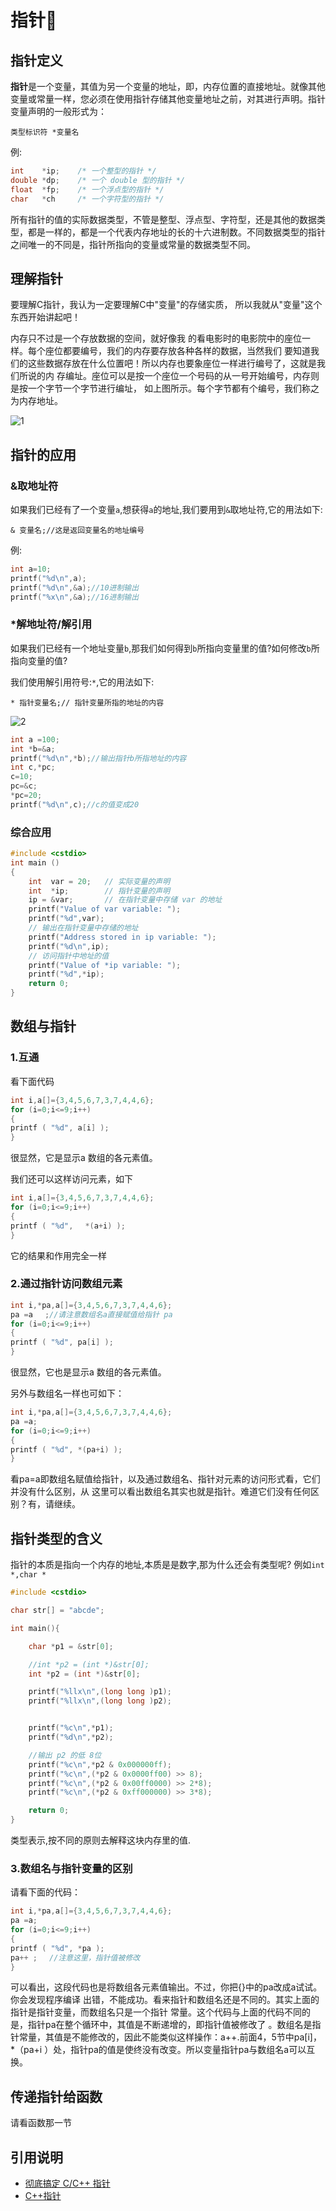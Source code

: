 # 指针🧭

## 指针定义

**指针**是一个变量，其值为另一个变量的地址，即，内存位置的直接地址。就像其他变量或常量一样，您必须在使用指针存储其他变量地址之前，对其进行声明。指针变量声明的一般形式为：

```
类型标识符 *变量名
```

例:

```c
int    *ip;    /* 一个整型的指针 */
double *dp;    /* 一个 double 型的指针 */
float  *fp;    /* 一个浮点型的指针 */
char   *ch     /* 一个字符型的指针 */
```

所有指针的值的实际数据类型，不管是整型、浮点型、字符型，还是其他的数据类型，都是一样的，都是一个代表内存地址的长的十六进制数。不同数据类型的指针之间唯一的不同是，指针所指向的变量或常量的数据类型不同。


## 理解指针


要理解C指针，我认为一定要理解C中"变量"的存储实质， 所以我就从"变量"这个东西开始讲起吧！

内存只不过是一个存放数据的空间，就好像我 的看电影时的电影院中的座位一样。每个座位都要编号，我们的内存要存放各种各样的数据，当然我们 要知道我们的这些数据存放在什么位置吧！所以内存也要象座位一样进行编号了，这就是我们所说的内 存编址。座位可以是按一个座位一个号码的从一号开始编号，内存则是按一个字节一个字节进行编址， 如上图所示。每个字节都有个编号，我们称之为内存地址。

![1](./images/简单指针/int内存模型.png)

## 指针的应用

### &取地址符

如果我们已经有了一个变量`a`,想获得`a`的地址,我们要用到`&`取地址符,它的用法如下:

```
& 变量名;//这是返回变量名的地址编号
```


例:
```c
int a=10;
printf("%d\n",a);
printf("%d\n",&a);//10进制输出
printf("%x\n",&a);//16进制输出
```


### *解地址符/解引用

如果我们已经有一个地址变量`b`,那我们如何得到`b`所指向变量里的值?如何修改`b`所指向变量的值?

我们使用解引用符号:`*`,它的用法如下:

```
* 指针变量名;// 指针变量所指的地址的内容
```

![2](./images/简单指针/指针2.png)

```c
int a =100;
int *b=&a;
printf("%d\n",*b);//输出指针b所指地址的内容
int c,*pc;
c=10;
pc=&c;
*pc=20;
printf("%d\n",c);//c的值变成20
```

### 综合应用

```c
#include <cstdio>
int main ()
{
    int  var = 20;   // 实际变量的声明
    int  *ip;        // 指针变量的声明
    ip = &var;       // 在指针变量中存储 var 的地址
    printf("Value of var variable: ");
    printf("%d",var);
    // 输出在指针变量中存储的地址
    printf("Address stored in ip variable: ");
    printf("%d\n",ip);
    // 访问指针中地址的值
    printf("Value of *ip variable: ");
    printf("%d",*ip);
    return 0;
}
```
## 数组与指针

### 1.互通

看下面代码

```c
int i,a[]={3,4,5,6,7,3,7,4,4,6};
for (i=0;i<=9;i++)
{
printf ( "%d", a[i] );
}
```

很显然，它是显示a 数组的各元素值。

我们还可以这样访问元素，如下

```c
int i,a[]={3,4,5,6,7,3,7,4,4,6};
for (i=0;i<=9;i++)
{
printf ( "%d",　 *(a+i) );
}
```

它的结果和作用完全一样

### 2.通过指针访问数组元素

```c
int i,*pa,a[]={3,4,5,6,7,3,7,4,4,6};
pa =a　 ;//请注意数组名a直接赋值给指针 pa
for (i=0;i<=9;i++)
{
printf ( "%d", pa[i] );
} 
```

很显然，它也是显示a 数组的各元素值。


另外与数组名一样也可如下：

```c
int i,*pa,a[]={3,4,5,6,7,3,7,4,4,6};
pa =a;
for (i=0;i<=9;i++)
{
printf ( "%d", *(pa+i) );
}
```

看pa=a即数组名赋值给指针，以及通过数组名、指针对元素的访问形式看，它们并没有什么区别，从 这里可以看出数组名其实也就是指针。难道它们没有任何区别？有，请继续。

## 指针类型的含义

指针的本质是指向一个内存的地址,本质是是数字,那为什么还会有类型呢? 例如`int *,char *`

```c
#include <cstdio>

char str[] = "abcde";

int main(){

    char *p1 = &str[0];

    //int *p2 = (int *)&str[0];
    int *p2 = (int *)&str[0];

    printf("%llx\n",(long long )p1);
    printf("%llx\n",(long long )p2);


    printf("%c\n",*p1);
    printf("%d\n",*p2);

    //输出 p2 的低 8位
    printf("%c\n",*p2 & 0x000000ff);
    printf("%c\n",(*p2 & 0x0000ff00) >> 8);
    printf("%c\n",(*p2 & 0x00ff0000) >> 2*8);
    printf("%c\n",(*p2 & 0xff000000) >> 3*8);

    return 0;
}
```


类型表示,按不同的原则去解释这块内存里的值.

### 3.数组名与指针变量的区别

请看下面的代码：

```c
int i,*pa,a[]={3,4,5,6,7,3,7,4,4,6};
pa =a;
for (i=0;i<=9;i++)
{
printf ( "%d", *pa );
pa++ ;　 //注意这里，指针值被修改
}
```

可以看出，这段代码也是将数组各元素值输出。不过，你把{}中的pa改成a试试。你会发现程序编译 出错，不能成功。看来指针和数组名还是不同的。其实上面的指针是指针变量，而数组名只是一个指针 常量。这个代码与上面的代码不同的是，指针pa在整个循环中，其值是不断递增的，即指针值被修改了 。数组名是指针常量，其值是不能修改的，因此不能类似这样操作：a++.前面4，5节中pa[i]，*（pa+i ）处，指针pa的值是使终没有改变。所以变量指针pa与数组名a可以互换。


## 传递指针给函数

请看函数那一节

## 引用说明

 - [彻底搞定 C/C++ 指针](http://www.cnblogs.com/qiaogaojian/p/5861554.html)
 - [C++指针](http://www.runoob.com/cplusplus/cpp-pointers.html)
